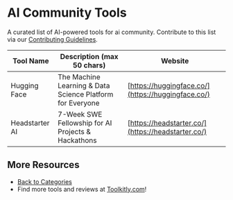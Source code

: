 # AI Community Tools

A curated list of AI-powered tools for ai community. Contribute to this list via our [Contributing Guidelines](../CONTRIBUTING.md).

| Tool Name | Description (max 50 chars) | Website |
|-----------|----------------------------|---------|
| Hugging Face | The Machine Learning & Data Science Platform for Everyone | [https://huggingface.co/](https://huggingface.co/) |
| Headstarter AI | 7-Week SWE Fellowship for AI Projects & Hackathons | [https://headstarter.co/](https://headstarter.co/) |

## More Resources
- [Back to Categories](../README.md)
- Find more tools and reviews at [Toolkitly.com](https://toolkitly.com)!
